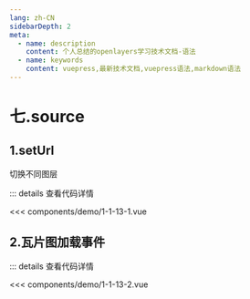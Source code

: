 ```yaml
---
lang: zh-CN
sidebarDepth: 2
meta:
  - name: description
    content: 个人总结的openlayers学习技术文档-语法
  - name: keywords
    content: vuepress,最新技术文档,vuepress语法,markdown语法
---
```


# 七.source

## 1.setUrl

切换不同图层

  <Container url="https://zhoubichuan.com/resume/demo/?type=openlayers&name=1-1-13-1.vue" />

::: details 查看代码详情

<<< components/demo/1-1-13-1.vue

## 2.瓦片图加载事件

  <Container url="https://zhoubichuan.com/resume/demo/?type=openlayers&name=1-1-13-2.vue" />

::: details 查看代码详情

<<< components/demo/1-1-13-2.vue